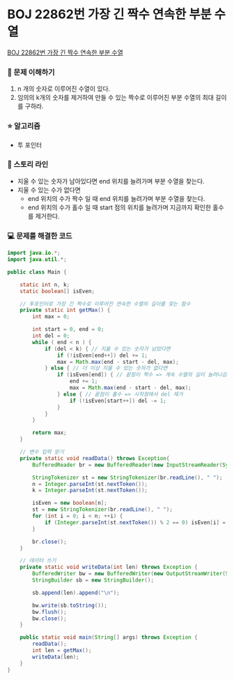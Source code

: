 # BOJ 22862번 가장 긴 짝수 연속한 부분 수열

[BOJ 22862번 가장 긴 짝수 연속한 부분 수열](https://www.acmicpc.net/problem/22862)

### 🤔 문제 이해하기

1. n 개의 숫자로 이루어진 수열이 있다.
2. 임의의 k개의 숫자를 제거하여 만들 수 있는 짝수로 이루어진 부분 수열의 최대 길이를 구하라.

### ⭐ 알고리즘

- 투 포인터

### 📖 스토리 라인

- 지울 수 있는 숫자가 남아있다면
  end 위치를 늘려가며 부분 수열을 찾는다.
- 지울 수 있는 수가 없다면
  - end 위치의 수가 짝수 일 때
    end 위치를 늘려가며 부분 수열을 찾는다.
  - end 위치의 수가 홀수 일 때
    start 점의 위치를 늘려가며 지금까지 확인한 홀수를 제거한다.

### 💻 문제를 해결한 코드

```java
import java.io.*;
import java.util.*;

public class Main {

    static int n, k;
    static boolean[] isEven;

    // 투포인터로 가장 긴 짝수로 이루어진 연속한 수열의 길이를 찾는 함수
    private static int getMax() {
        int max = 0;

        int start = 0, end = 0;
        int del = 0;
        while ( end < n ) {
            if (del < k) { // 지울 수 있는 숫자가 남았다면
                if (!isEven[end++]) del += 1;
                max = Math.max(end - start - del, max);
            } else { // 더 이상 지울 수 있는 숫자가 없다면
                if (isEven[end]) { // 끝점이 짝수 => 계속 수열의 길이 늘려나감
                    end += 1;
                    max = Math.max(end - start - del, max);
                } else { // 끝점이 홀수 => 시작점에서 del 제거
                    if (!isEven[start++]) del -= 1;
                }
            }
        }

        return max;
    }

    // 변수 입력 받기
    private static void readData() throws Exception{
        BufferedReader br = new BufferedReader(new InputStreamReader(System.in));

        StringTokenizer st = new StringTokenizer(br.readLine(), " ");
        n = Integer.parseInt(st.nextToken());
        k = Integer.parseInt(st.nextToken());

        isEven = new boolean[n];
        st = new StringTokenizer(br.readLine(), " ");
        for (int i = 0; i < n; ++i) {
            if (Integer.parseInt(st.nextToken()) % 2 == 0) isEven[i] = true;
        }

        br.close();
    }

    // 데이터 쓰기
    private static void writeData(int len) throws Exception {
        BufferedWriter bw = new BufferedWriter(new OutputStreamWriter(System.out));
        StringBuilder sb = new StringBuilder();

        sb.append(len).append("\n");

        bw.write(sb.toString());
        bw.flush();
        bw.close();
    }

    public static void main(String[] args) throws Exception {
        readData();
        int len = getMax();
        writeData(len);
    }
}
```
